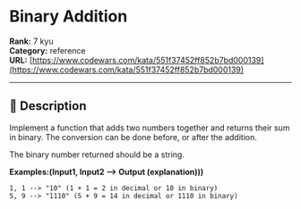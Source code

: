# Binary Addition

**Rank:** 7 kyu  
**Category:** reference  
**URL:** [https://www.codewars.com/kata/551f37452ff852b7bd000139](https://www.codewars.com/kata/551f37452ff852b7bd000139)

---

## 📝 Description

Implement a function that adds two numbers together and returns their sum in binary. The conversion can be done before, or after the addition.

The binary number returned should be a string.

**Examples:(Input1, Input2 --> Output (explanation)))**
```
1, 1 --> "10" (1 + 1 = 2 in decimal or 10 in binary)
5, 9 --> "1110" (5 + 9 = 14 in decimal or 1110 in binary)
```
